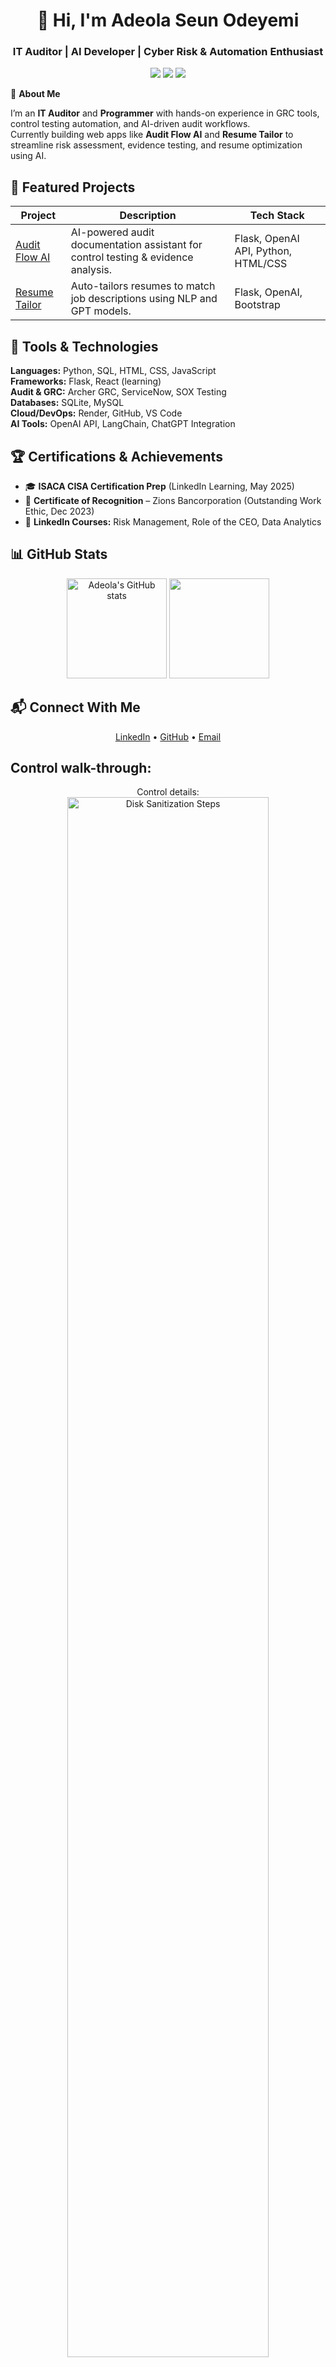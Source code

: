 <h1 align="center">👋 Hi, I'm Adeola Seun Odeyemi</h1>
<h3 align="center">IT Auditor | AI Developer | Cyber Risk & Automation Enthusiast</h3>

<p align="center">
  <a href="https://linkedin.com/in/seunadeola"><img src="https://img.shields.io/badge/-LinkedIn-blue?style=flat&logo=linkedin"></a>
  <a href="https://github.com/Adeolaode0"><img src="https://img.shields.io/github/followers/Adeolaode0?label=Follow&style=social"></a>
  <a href="https://audit-flow-ai.onrender.com"><img src="https://img.shields.io/badge/Portfolio-AuditFlowAI-9cf?logo=flask&style=flat"></a>
</p>

🚀 **About Me**

I’m an **IT Auditor** and **Programmer** with hands-on experience in GRC tools, control testing automation, and AI-driven audit workflows.  
Currently building web apps like **Audit Flow AI** and **Resume Tailor** to streamline risk assessment, evidence testing, and resume optimization using AI.

## 🧩 Featured Projects

| Project | Description | Tech Stack |
|----------|--------------|-------------|
| [Audit Flow AI](https://audit-flow-ai.onrender.com) | AI-powered audit documentation assistant for control testing & evidence analysis. | Flask, OpenAI API, Python, HTML/CSS |
| [Resume Tailor](https://resumesync-py7e.onrender.com) | Auto-tailors resumes to match job descriptions using NLP and GPT models. | Flask, OpenAI, Bootstrap |


## 🧰 Tools & Technologies

**Languages:** Python, SQL, HTML, CSS, JavaScript  
**Frameworks:** Flask, React (learning)  
**Audit & GRC:** Archer GRC, ServiceNow, SOX Testing  
**Databases:** SQLite, MySQL  
**Cloud/DevOps:** Render, GitHub, VS Code  
**AI Tools:** OpenAI API, LangChain, ChatGPT Integration

## 🏆 Certifications & Achievements

- 🎓 **ISACA CISA Certification Prep** (LinkedIn Learning, May 2025)
- 🏅 **Certificate of Recognition** – Zions Bancorporation (Outstanding Work Ethic, Dec 2023)
- 💼 **LinkedIn Courses:** Risk Management, Role of the CEO, Data Analytics

## 📊 GitHub Stats
<p align="center">
  <img src="https://github-readme-stats.vercel.app/api?username=Adeolaode0&show_icons=true&theme=radical" alt="Adeola's GitHub stats" height="160"/>
  <img src="https://github-readme-stats.vercel.app/api/top-langs/?username=Adeolaode0&layout=compact&theme=radical" height="160"/>
</p>

## 📬 Connect With Me

<p align="center">
  <a href="https://linkedin.com/in/seunadeola">LinkedIn</a> •
  <a href="https://github.com/Adeolaode0">GitHub</a> •
  <a href="mailto:adeolaode0@gmail.com">Email</a>
</p>

<h2>Control walk-through:</h2>

<p align="center">
Control details: <br/>
<img src="https://i.imgur.com/fehAXd0.png" height="80%" width="80%" alt="Disk Sanitization Steps"/>
<br />
<br />
Test Script:  <br/>
<img src="https://i.imgur.com/QMG2iOG.png" height="80%" width="80%" alt="Disk Sanitization Steps"/>
<br />

<h2>Certifications</h2>

CISA PREP:  <br/>
<img src="https://i.imgur.com/SR0GY3S.png" height="80%" width="80%" alt="Disk Sanitization Steps"/>
<br />
Role of the CEO:  <br/>
<img src="https://i.imgur.com/x3dTTZ5.png" height="80%" width="80%" alt="Disk Sanitization Steps"/>
<br />
Responsible AI:  <br/>
<img src="https://i.imgur.com/sEfJoRk.png" height="80%" width="80%" alt="Disk Sanitization Steps"/>
<br />
Awards of Recorgnition:  <br/>
<img src="https://i.imgur.com/UPod8i4.jpeg" height="80%" width="80%" alt="Disk Sanitization Steps"/>
<br />



-[LinkedIn](https://www.linkedin.com/in/seunadeola/)
